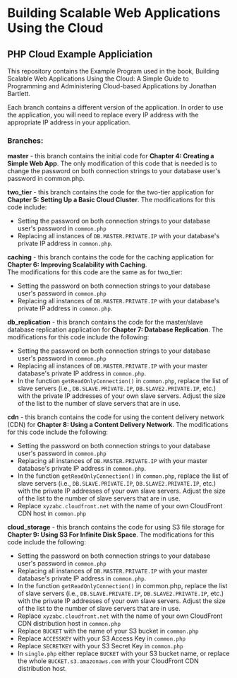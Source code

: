 # Building Scalable Web Applications Using the Cloud
## PHP Cloud Example Appliciation

This repository contains the Example Program used in the book, Building Scalable Web Applications Using the Cloud: A Simple Guide to Programming and Administering Cloud-based Applications by Jonathan Bartlett.

Each branch contains a different version of the application.
In order to use the application, you will need to replace every IP address with the appropriate IP address in your application.

### Branches:

**master** - this branch contains the initial code for **Chapter 4: Creating a Simple Web App**.  The only modification of this code that is needed is to change the password on both connection strings to your database user's password in common.php.

**two_tier** - this branch contains the code for the two-tier application for **Chapter 5: Setting Up a Basic Cloud Cluster**.  The modifications for this code include:
  * Setting the password on both connection strings to your database user's password in `common.php`
  * Replacing all instances of `DB.MASTER.PRIVATE.IP` with your database's private IP address in `common.php`.

**caching** - this branch contains the code for the caching application for **Chapter 6: Improving Scalability with Caching**.  
The modifications for this code are the same as for two_tier:
  * Setting the password on both connection strings to your database user's password in `common.php`
  * Replacing all instances of `DB.MASTER.PRIVATE.IP` with your database's private IP address in `common.php`.

**db_replication** - this branch contains the code for the master/slave database replication application for **Chapter 7: Database Replication**.  The modifications for this code include the following:
  * Setting the password on both connection strings to your database user's password in `common.php`
  * Replacing all instances of `DB.MASTER.PRIVATE.IP` with your master database's private IP address in `common.php`.
  * In the function `getReadOnlyConnection()` in `common.php`, replace the list of slave servers (i.e., `DB.SLAVE.PRIVATE.IP`, `DB.SLAVE2.PRIVATE.IP`, etc.) with the private IP addresses of your own slave servers.  Adjust the size of the list to the number of slave servers that are in use.

**cdn** - this branch contains the code for using the content delivery network (CDN) for **Chapter 8: Using a Content Delivery Network**.  The modifications for this code include the following:
  * Setting the password on both connection strings to your database user's password in `common.php`
  * Replacing all instances of `DB.MASTER.PRIVATE.IP` with your master database's private IP address in `common.php`.
  * In the function `getReadOnlyConnection()` in `common.php`, replace the list of slave servers (i.e., `DB.SLAVE.PRIVATE.IP`, `DB.SLAVE2.PRIVATE.IP`, etc.) with the private IP addresses of your own slave servers.  Adjust the size of the list to the number of slave servers that are in use.
  * Replace `xyzabc.cloudfront.net` with the name of your own CloudFront CDN host in `common.php`

**cloud_storage** - this branch contains the code for using S3 file storage for **Chapter 9: Using S3 For Infinite Disk Space**.
The modifications for this code include the following:
  * Setting the password on both connection strings to your database user's password in `common.php`
  * Replacing all instances of `DB.MASTER.PRIVATE.IP` with your master database's private IP address in `common.php`.
  * In the function `getReadOnlyConnection()` in common.php, replace the list of slave servers (i.e., `DB.SLAVE.PRIVATE.IP`, `DB.SLAVE2.PRIVATE.IP`, etc.) with the private IP addresses of your own slave servers.  Adjust the size of the list to the number of slave servers that are in use.
  * Replace `xyzabc.cloudfront.net` with the name of your own CloudFront CDN distribution host in `common.php`
  * Replace `BUCKET` with the name of your S3 bucket in `common.php`
  * Replace `ACCESSKEY` with your S3 Access Key in `common.php`
  * Replace `SECRETKEY` with your S3 Secret Key in `common.php`
  * In `single.php` either replace `BUCKET` with your S3 bucket name, or replace the whole `BUCKET.s3.amazonaws.com` with your CloudFront CDN distribution host.